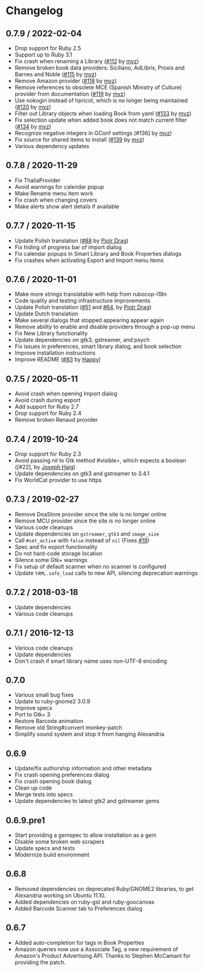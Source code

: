 # Changelog

## 0.7.9 / 2022-02-04

* Drop support for Ruby 2.5
* Support up to Ruby 3.1
* Fix crash when renaming a Library ([#112] by [mvz])
* Remove broken book data providers: Siciliano, AdLibris, Proxis and Barnes and
  Noble ([#115] by [mvz])
* Remove Amazon provider ([#118] by [mvz])
* Remove references to obsolete MCE (Spanish Ministry of Culture) provider from
  documentation ([#119] by [mvz])
* Use nokogiri instead of hpricot, which is no longer being maintained ([#120]
  by [mvz])
* Filter out Library objects when loading Book from yaml ([#133] by [mvz])
* Fix selection update when added book does not match current filter ([#134] by
  [mvz])
* Recognize negative integers in GConf settings (#136] by [mvz])
* Fix source for shared items to install ([#139] by [mvz])
* Various dependency updates

## 0.7.8 / 2020-11-29

* Fix ThaliaProvider
* Avoid warnings for calendar popup
* Make Rename menu item work
* Fix crash when changing covers
* Make alerts show alert details if available

## 0.7.7 / 2020-11-15

* Update Polish translation ([#88] by [Piotr Drąg][piotrdrag])
* Fix hiding of progress bar of import dialog
* Fix calendar popups in Smart Library and Book Properties dialogs
* Fix crashes when activating Export and Import menu items

## 0.7.6 / 2020-11-01

* Make more strings translatable with help from rubocop-i18n
* Code quality and testing infrastructure improvements
* Update Polish translation ([#51] and [#64], by [Piotr Drąg][piotrdrag])
* Update Dutch translation
* Make several dialogs that stopped appearing appear again
* Remove ability to enable and disable providers through a pop-up menu
* Fix New Library functionality
* Update dependencies on gtk3, gstreamer, and psych
* Fix issues in preferences, smart library dialog, and book selection
* Improve installation instructions
* Improve README ([#83] by [Happy][HappyFacade])

## 0.7.5 / 2020-05-11

* Avoid crash when opening Import dialog
* Avoid crash during export
* Add support for Ruby 2.7
* Drop support for Ruby 2.4
* Remove broken Renaud provider

## 0.7.4 / 2019-10-24

* Drop support for Ruby 2.3
* Avoid passing nil to Gtk method #visible=, which expects a boolean
  ([#22], by [Joseph Haig][jrmhaig])
* Update dependencies on gtk3 and gstreamer to 3.4.1
* Fix WorldCat provider to use https

## 0.7.3 / 2019-02-27

* Remove DeaStore provider since the site is no longer online
* Remove MCU provider since the site is no longer online
* Various code cleanups
* Update dependencies on `gstreamer`, `gtk3` and `image_size`
* Call `#set_active` with `false` instead of `nil` (Fixes [#19])
* Spec and fix export functionality
* Do not hard-code storage location
* Silence some Gtk+ warnings
* Fix setup of default scanner when no scanner is configured
* Update `YAML.safe_load` calls to new API, silencing deprecation warnings

## 0.7.2 / 2018-03-18

* Update dependencies
* Various code cleanups

## 0.7.1 / 2016-12-13

* Various code cleanups
* Update dependencies
* Don't crash if smart library name uses non-UTF-8 encoding

## 0.7.0

* Various small bug fixes
* Update to ruby-gnome2 3.0.9
* Improve specs
* Port to Gtk+ 3
* Restore Barcode animation
* Remove old String#convert monkey-patch
* Simplify sound system and stop it from hanging Alexandria

## 0.6.9

* Update/fix authorship information and other metadata
* Fix crash opening preferences dialog
* Fix crash opening book dialog
* Clean up code
* Merge tests into specs
* Update dependencies to latest gtk2 and gstreamer gems

## 0.6.9.pre1

* Start providing a gemspec to allow installation as a gem
* Disable some broken web scrapers
* Update specs and tests
* Modernize build environment

## 0.6.8

* Removed dependencies on deprecated Ruby/GNOME2 libraries, to get
  Alexandria working on Ubuntu 11.10.
* Added dependencies on ruby-gst and ruby-goocanvas
* Added Barcode Scanner tab to Preferences dialog

## 0.6.7

* Added auto-completion for tags in Book Properties
* Amazon queries now use a Associate Tag, a new requirement of
  Amazon's Product Advertising API. Thanks to Stephen McCamant for
  providing the patch.

<!-- contributors -->
[jrmhaig]: https://github.com/jrmhaig
[mvz]: https://github.com/mvz
[piotrdrag]: https://github.com/piotrdrag
[HappyFacade]: https://github.com/HappyFacade

<!-- issues and pull requests -->
[#139]: https://github.com/mvz/alexandria-book-collection-manager/pull/139
[#136]: https://github.com/mvz/alexandria-book-collection-manager/pull/136
[#134]: https://github.com/mvz/alexandria-book-collection-manager/pull/134
[#133]: https://github.com/mvz/alexandria-book-collection-manager/pull/133
[#120]: https://github.com/mvz/alexandria-book-collection-manager/pull/120
[#119]: https://github.com/mvz/alexandria-book-collection-manager/pull/119
[#118]: https://github.com/mvz/alexandria-book-collection-manager/pull/118
[#115]: https://github.com/mvz/alexandria-book-collection-manager/pull/115
[#112]: https://github.com/mvz/alexandria-book-collection-manager/pull/112
[#88]: https://github.com/mvz/alexandria-book-collection-manager/pull/88
[#83]: https://github.com/mvz/alexandria-book-collection-manager/pull/83
[#64]: https://github.com/mvz/alexandria-book-collection-manager/pull/64
[#51]: https://github.com/mvz/alexandria-book-collection-manager/pull/51
[#23]: https://github.com/mvz/alexandria-book-collection-manager/pull/23
[#19]: https://github.com/mvz/alexandria-book-collection-manager/issues/19
